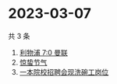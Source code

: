 # 2023-03-07

共 3 条

<!-- BEGIN ZHIHUSEARCH -->
<!-- 最后更新时间 Tue Mar 07 2023 03:10:55 GMT+0800 (China Standard Time) -->
1. [利物浦 7:0 曼联](https://www.zhihu.com/search?q=利物浦%207:0%20曼联)
1. [惊蛰节气](https://www.zhihu.com/search?q=惊蛰节气)
1. [一本院校招聘会现洗碗工岗位](https://www.zhihu.com/search?q=一本院校招聘会现洗碗工岗位)
<!-- END ZHIHUSEARCH -->
